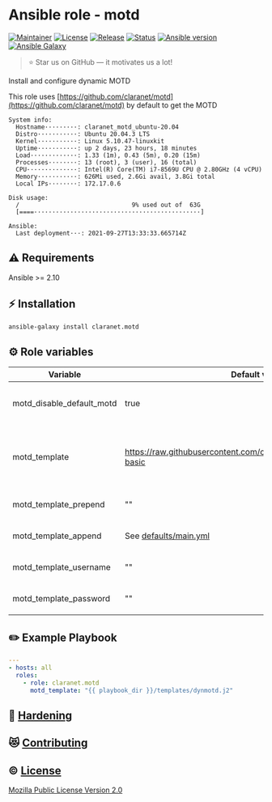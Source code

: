 # Ansible role - motd
[![Maintainer](https://img.shields.io/badge/maintained%20by-claranet-e00000?style=flat-square)](https://www.claranet.fr/)
[![License](https://img.shields.io/github/license/claranet/ansible-role-motd?style=flat-square)](LICENSE)
[![Release](https://img.shields.io/github/v/release/claranet/ansible-role-motd?style=flat-square)](https://github.com/claranet/ansible-role-motd/releases)
[![Status](https://img.shields.io/github/actions/workflow/status/claranet/ansible-role-motd/molecule.yml?style=flat-square&label=tests&branch=main)](https://github.com/claranet/ansible-role-motd/actions?query=workflow%3A%22Ansible+Molecule%22)
[![Ansible version](https://img.shields.io/badge/ansible-%3E%3D2.9-black.svg?style=flat-square&logo=ansible)](https://github.com/ansible/ansible)
[![Ansible Galaxy](https://img.shields.io/badge/ansible-galaxy-black.svg?style=flat-square&logo=ansible)](https://galaxy.ansible.com/claranet/motd)


> :star: Star us on GitHub — it motivates us a lot!

Install and configure dynamic MOTD

This role uses [https://github.com/claranet/motd](https://github.com/claranet/motd) by default to get the MOTD

```
System info:
  Hostname·········: claranet_motd_ubuntu-20.04
  Distro···········: Ubuntu 20.04.3 LTS
  Kernel···········: Linux 5.10.47-linuxkit
  Uptime···········: up 2 days, 23 hours, 18 minutes
  Load·············: 1.33 (1m), 0.43 (5m), 0.20 (15m)
  Processes········: 13 (root), 3 (user), 16 (total)
  CPU··············: Intel(R) Core(TM) i7-8569U CPU @ 2.80GHz (4 vCPU)
  Memory···········: 626Mi used, 2.6Gi avail, 3.8Gi total
  Local IPs········: 172.17.0.6

Disk usage:
  /                               9% used out of  63G
  [====··············································]

Ansible:
  Last deployment···: 2021-09-27T13:33:33.665714Z
```

## :warning: Requirements

Ansible >= 2.10

## :zap: Installation

```bash
ansible-galaxy install claranet.motd
```

## :gear: Role variables

Variable                     | Default value                                                          | Description
-----------------------------|------------------------------------------------------------------------|----------------------------------------------------------------
motd_disable_default_motd    | true                                                                   | Disable system default MOTD (/etc/motd)
motd_template                | https://raw.githubusercontent.com/claranet/motd/master/scripts/00-basic| Dynmaic MOTD template<br>Can be a URL or a local template
motd_template_prepend        | ""                                                                     | Prepend raw content to `motd_template`
motd_template_append         | See [defaults/main.yml](defaults/main.yml)                             | Append raw content to `motd_template`
motd_template_username       | ""                                                                     | Used when `motd_template` is an URL
motd_template_password       | ""                                                                     | Used when `motd_template` is an URL

## :pencil2: Example Playbook

```yaml
---
- hosts: all
  roles:
    - role: claranet.motd
      motd_template: "{{ playbook_dir }}/templates/dynmotd.j2"
```

## :closed_lock_with_key: [Hardening](HARDENING.md)

## :heart_eyes_cat: [Contributing](CONTRIBUTING.md)

## :copyright: [License](LICENSE)

[Mozilla Public License Version 2.0](https://www.mozilla.org/en-US/MPL/2.0/)
